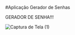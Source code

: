 #Aplicação Gerador de Senhas

GERADOR DE SENHA!!!

![Captura de Tela (1)](https://user-images.githubusercontent.com/97475085/153723487-56a1bb4d-8d55-4a64-8006-0ad7ec474f49.png)

